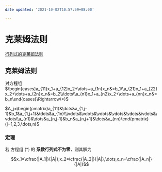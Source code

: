 ```yaml
---
date updated: '2021-10-02T10:57:59+08:00'

---
```


# 克莱姆法则

[行列式的克莱姆法则](行列式_行列式按行列展开.md#克莱姆法则)

## 克莱姆法则

对方程组
$\begin{cases}a_{11}x_1+a_{12}x_2+\dots+a_{1n}x_n&=b_1\\a_{21}x_1+a_{22}x_2+\dots+a_{2n}x_n&=b_2\\\dots\\a_{n1}x_1+a_{n2}x_2+\dots+a_{nn}x_n&=b_n\end{cases}\Rightarrow(*)$

$A_j=\begin{pmatrix}a_{11}&\dots&a_{1,j-1}&b_1&a_{1,j+1}&\dots&a_{1n}\\\vdots&\vdots&\vdots&\vdots&\vdots&\vdots&\vdots\\a_{n1}&\dots&a_{n,j-1}&b_n&a_{n,j+1}&\dots&a_{nn}\end{pmatrix} (j=1,2,3,\dots,n)$

### 定理

若 方程组 $(*)$ 的 **系数行列式不为零**，则其解为

$$x_1=\cfrac{|A_1|}{|A|},x_2=\cfrac{|A_2|}{|A|},\dots,x_n=\cfrac{|A_n|}{|A|}$$




